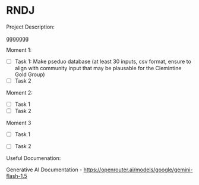 # RNDJ

Project Description:

ggggggg

Moment 1:

- [ ] Task 1: Make pseduo database (at least 30 inputs, csv format, ensure to align with community input that may be plausable for the Clemintine Gold Group)
- [ ] Task 2
      
Moment 2:

- [ ] Task 1
- [ ] Task 2
      
Moment 3

- [ ] Task 1
- [ ] Task 2



Useful Documenation:

Generative AI Documentation - https://openrouter.ai/models/google/gemini-flash-1.5

